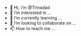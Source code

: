 - 👋 Hi, I’m @Trinadad
- 👀 I’m interested in ...
- 🌱 I’m currently learning ...
- 💞️ I’m looking to collaborate on ...
- 📫 How to reach me ...

<!---
Trinadad/Trinadad is a ✨ special ✨ repository because its `README.md` (this file) appears on your GitHub profile.
You can click the Preview link to take a look at your changes.
--->
